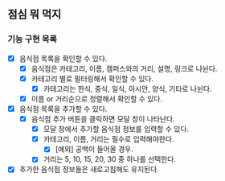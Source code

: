 ## 점심 뭐 먹지

### 기능 구현 목록

- [x] 음식점 목록을 확인할 수 있다.
  - [x] 음식점은 카테고리, 이름, 캠퍼스와의 거리, 설명, 링크로 나뉜다.
  - [x] 카테고리 별로 필터링해서 확인할 수 있다.
    - [x] 카테고리는 한식, 중식, 일식, 아시안, 양식, 기타로 나뉜다.
  - [x] 이름 or 거리순으로 정렬해서 확인할 수 있다.
- [x] 음식점 목록을 추가할 수 있다.
  - [x] 음식점 추가 버튼을 클릭하면 모달 창이 나타난다.
    - [x] 모달 창에서 추가할 음식점 정보를 입력할 수 있다.
    - [x] 카테고리, 이름, 거리는 필수로 입력해야한다.
      - [x] [예외] 공백이 들어올 경우.
    - [x] 거리는 5, 10, 15, 20, 30 중 하나를 선택한다.
- [x] 추가한 음식점 정보들은 새로고침해도 유지된다.
